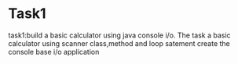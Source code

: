 # Task1
task1:build a basic calculator using java console i/o.
The task a basic calculator using scanner class,method and loop satement
create the console base i/o application
